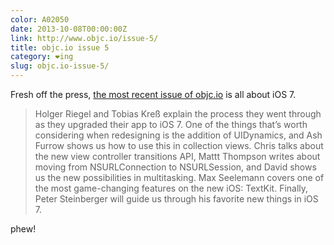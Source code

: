 ```yaml
---
color: A02050
date: 2013-10-08T00:00:00Z
link: http://www.objc.io/issue-5/
title: objc.io issue 5
category: ❤ing
slug: objc.io-issue-5/
---
```


Fresh off the press, [the most recent issue of objc.io][objc.io] is all about
iOS 7.

> Holger Riegel and Tobias Kreß explain the process they went through as they
> upgraded their app to iOS 7. One of the things that’s worth considering when
> redesigning is the addition of UIDynamics, and Ash Furrow shows us how to use
> this in collection views. Chris talks about the new view controller
> transitions API, Mattt Thompson writes about moving from NSURLConnection to
> NSURLSession, and David shows us the new possibilities in multitasking. Max
> Seelemann covers one of the most game-changing features on the new iOS:
> TextKit. Finally, Peter Steinberger will guide us through his favorite new
> things in iOS 7.

phew!

[objc.io]: http://www.objc.io/issue-5
